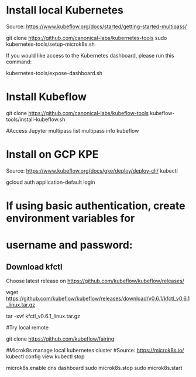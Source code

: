 



# Install local Kubernetes
Source: https://www.kubeflow.org/docs/started/getting-started-multipass/

git clone https://github.com/canonical-labs/kubernetes-tools
sudo kubernetes-tools/setup-microk8s.sh

If you would like access to the Kubernetes dashboard, please run this command:

kubernetes-tools/expose-dashboard.sh

# Install Kubeflow
git clone https://github.com/canonical-labs/kubeflow-tools
kubeflow-tools/install-kubeflow.sh

#Access Jupyter
multipass list 
multipass info kubeflow





# Install on GCP KPE
Source: https://www.kubeflow.org/docs/gke/deploy/deploy-cli/
kubectl

gcloud auth application-default login

# If using basic authentication, create environment variables for
# username and password:


## Download kfctl

Choose latest release on 
https://github.com/kubeflow/kubeflow/releases/

wget https://github.com/kubeflow/kubeflow/releases/download/v0.6.1/kfctl_v0.6.1_linux.tar.gz

tar -xvf kfctl_v0.6.1_linux.tar.gz


#Try local remote 

git clone https://github.com/kubeflow/fairing 


#Microk8s manage local kubernetes cluster
#Source: https://microk8s.io/
kubectl config view
kubectl stop

microk8s.enable dns dashboard
sudo microk8s.stop
sudo microk8s.start